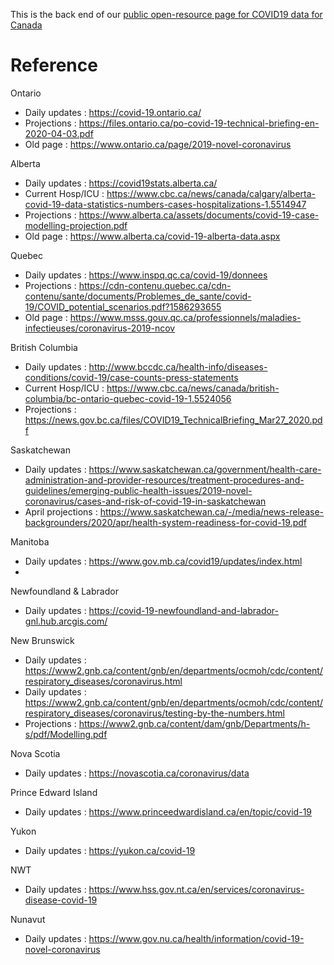 This is the back end of our [public open-resource page for COVID19 data for Canada](https://wzmli.github.io/COVID19-Canada/)

# Reference

Ontario

- Daily updates : https://covid-19.ontario.ca/
- Projections : https://files.ontario.ca/po-covid-19-technical-briefing-en-2020-04-03.pdf
- Old page : https://www.ontario.ca/page/2019-novel-coronavirus


Alberta

- Daily updates : https://covid19stats.alberta.ca/
- Current Hosp/ICU : https://www.cbc.ca/news/canada/calgary/alberta-covid-19-data-statistics-numbers-cases-hospitalizations-1.5514947
- Projections : https://www.alberta.ca/assets/documents/covid-19-case-modelling-projection.pdf
- Old page : https://www.alberta.ca/covid-19-alberta-data.aspx


Quebec

- Daily updates : https://www.inspq.qc.ca/covid-19/donnees
- Projections : https://cdn-contenu.quebec.ca/cdn-contenu/sante/documents/Problemes_de_sante/covid-19/COVID_potential_scenarios.pdf?1586293655
- Old page : https://www.msss.gouv.qc.ca/professionnels/maladies-infectieuses/coronavirus-2019-ncov 

British Columbia

- Daily updates : http://www.bccdc.ca/health-info/diseases-conditions/covid-19/case-counts-press-statements 
- Current Hosp/ICU : https://www.cbc.ca/news/canada/british-columbia/bc-ontario-quebec-covid-19-1.5524056
- Projections : https://news.gov.bc.ca/files/COVID19_TechnicalBriefing_Mar27_2020.pdf 

Saskatchewan

- Daily updates : https://www.saskatchewan.ca/government/health-care-administration-and-provider-resources/treatment-procedures-and-guidelines/emerging-public-health-issues/2019-novel-coronavirus/cases-and-risk-of-covid-19-in-saskatchewan
- April projections : https://www.saskatchewan.ca/-/media/news-release-backgrounders/2020/apr/health-system-readiness-for-covid-19.pdf 

Manitoba

- Daily updates : https://www.gov.mb.ca/covid19/updates/index.html
- 

Newfoundland & Labrador

- Daily updates : https://covid-19-newfoundland-and-labrador-gnl.hub.arcgis.com/

New Brunswick

- Daily updates : https://www2.gnb.ca/content/gnb/en/departments/ocmoh/cdc/content/respiratory_diseases/coronavirus.html
- Daily updates : https://www2.gnb.ca/content/gnb/en/departments/ocmoh/cdc/content/respiratory_diseases/coronavirus/testing-by-the-numbers.html
- Projections : https://www2.gnb.ca/content/dam/gnb/Departments/h-s/pdf/Modelling.pdf

Nova Scotia 

- Daily updates : https://novascotia.ca/coronavirus/data


Prince Edward Island

- Daily updates : https://www.princeedwardisland.ca/en/topic/covid-19

Yukon 

- Daily updates : https://yukon.ca/covid-19

NWT

- Daily updates : https://www.hss.gov.nt.ca/en/services/coronavirus-disease-covid-19

Nunavut

- Daily updates : https://www.gov.nu.ca/health/information/covid-19-novel-coronavirus


